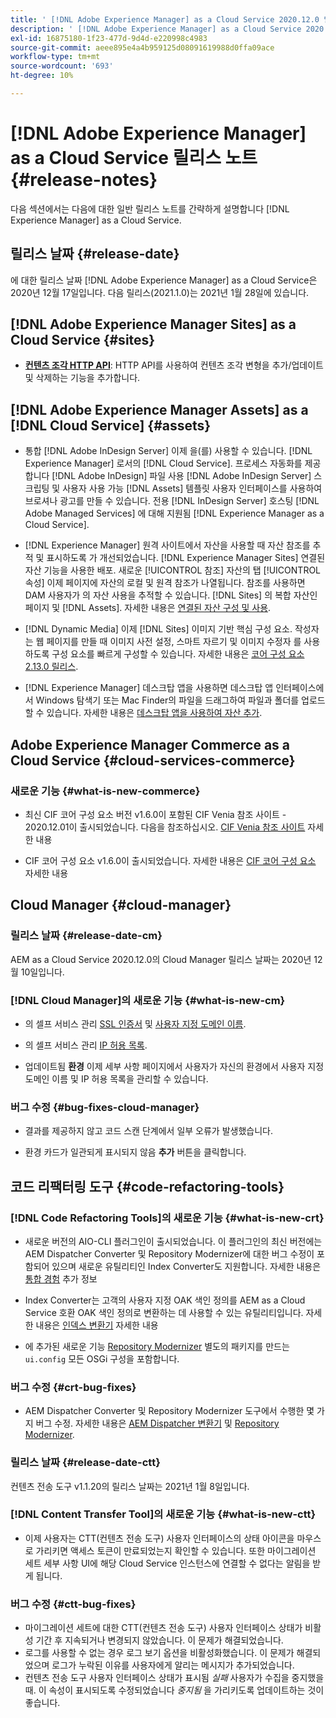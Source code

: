 ```yaml
---
title: ' [!DNL Adobe Experience Manager] as a Cloud Service 2020.12.0 릴리스의 릴리스 노트'
description: ' [!DNL Adobe Experience Manager] as a Cloud Service 2020.12.0 릴리스의 릴리스 노트'
exl-id: 16875180-1f23-477d-9d4d-e220998c4983
source-git-commit: aeee895e4a4b959125d08091619988d0ffa09ace
workflow-type: tm+mt
source-wordcount: '693'
ht-degree: 10%

---
```


# [!DNL Adobe Experience Manager] as a Cloud Service 릴리스 노트  {#release-notes}

다음 섹션에서는 다음에 대한 일반 릴리스 노트를 간략하게 설명합니다 [!DNL Experience Manager] as a Cloud Service.

## 릴리스 날짜 {#release-date}

에 대한 릴리스 날짜 [!DNL Adobe Experience Manager] as a Cloud Service은 2020년 12월 17일입니다.
다음 릴리스(2021.1.0)는 2021년 1월 28일에 있습니다.

## [!DNL Adobe Experience Manager Sites] as a Cloud Service {#sites}

* **[컨텐츠 조각 HTTP API](/help/assets/content-fragments/assets-api-content-fragments.md)**: HTTP API를 사용하여 컨텐츠 조각 변형을 추가/업데이트 및 삭제하는 기능을 추가합니다.

## [!DNL Adobe Experience Manager Assets] as a [!DNL Cloud Service] {#assets}

* 통합 [!DNL Adobe InDesign Server] 이제 을(를) 사용할 수 있습니다. [!DNL Experience Manager] 로서의 [!DNL Cloud Service]. 프로세스 자동화를 제공합니다 [!DNL Adobe InDesign] 파일 사용 [!DNL Adobe InDesign Server] 스크립팅 및 사용자 사용 가능 [!DNL Assets] 템플릿 사용자 인터페이스를 사용하여 브로셔나 광고를 만들 수 있습니다. 전용 [!DNL InDesign Server] 호스팅 [!DNL Adobe Managed Services] 에 대해 지원됨 [!DNL Experience Manager as a Cloud Service]. <!-- TBD: Add link to article. -->

* [!DNL Experience Manager] 원격 사이트에서 자산을 사용할 때 자산 참조를 추적 및 표시하도록 가 개선되었습니다. [!DNL Experience Manager Sites] 연결된 자산 기능을 사용한 배포. 새로운 [!UICONTROL 참조] 자산의 탭 [!UICONTROL 속성] 이제 페이지에 자산의 로컬 및 원격 참조가 나열됩니다. 참조를 사용하면 DAM 사용자가 의 자산 사용을 추적할 수 있습니다. [!DNL Sites] 의 복합 자산인 페이지 및 [!DNL Assets]. 자세한 내용은 [연결된 자산 구성 및 사용](/help/assets/use-assets-across-connected-assets-instances.md).

* [!DNL Dynamic Media] 이제 [!DNL Sites] 이미지 기반 핵심 구성 요소. 작성자는 웹 페이지를 만들 때 이미지 사전 설정, 스마트 자르기 및 이미지 수정자 를 사용하도록 구성 요소를 빠르게 구성할 수 있습니다. 자세한 내용은 [코어 구성 요소 2.13.0 릴리스](https://github.com/adobe/aem-core-wcm-components/releases/tag/core.wcm.components.reactor-2.13.0).

* [!DNL Experience Manager] 데스크탑 앱을 사용하면 데스크탑 앱 인터페이스에서 Windows 탐색기 또는 Mac Finder의 파일을 드래그하여 파일과 폴더를 업로드할 수 있습니다. 자세한 내용은 [데스크탑 앱을 사용하여 자산 추가](https://experienceleague.adobe.com/docs/experience-manager-desktop-app/using/using.html#upload-and-add-new-assets-to-aem).

## Adobe Experience Manager Commerce as a Cloud Service {#cloud-services-commerce}

### 새로운 기능 {#what-is-new-commerce}

* 최신 CIF 코어 구성 요소 버전 v1.6.0이 포함된 CIF Venia 참조 사이트 - 2020.12.01이 출시되었습니다. 다음을 참조하십시오. [CIF Venia 참조 사이트](https://github.com/adobe/aem-cif-guides-venia/releases/tag/venia-2020.12.01) 자세한 내용

* CIF 코어 구성 요소 v1.6.0이 출시되었습니다. 자세한 내용은 [CIF 코어 구성 요소](https://github.com/adobe/aem-core-cif-components/releases/tag/core-cif-components-reactor-1.6.0) 자세한 내용

## Cloud Manager {#cloud-manager}

### 릴리스 날짜 {#release-date-cm}

AEM as a Cloud Service 2020.12.0의 Cloud Manager 릴리스 날짜는 2020년 12월 10일입니다.

### [!DNL Cloud Manager]의 새로운 기능 {#what-is-new-cm}

* 의 셀프 서비스 관리 [SSL 인증서](/help/implementing/cloud-manager/managing-ssl-certifications/introduction.md) 및 [사용자 지정 도메인 이름](/help/implementing/cloud-manager/custom-domain-names/introduction.md).

* 의 셀프 서비스 관리 [IP 허용 목록](/help/implementing/cloud-manager/ip-allow-lists/introduction.md).

* 업데이트됨 **환경** 이제 세부 사항 페이지에서 사용자가 자신의 환경에서 사용자 지정 도메인 이름 및 IP 허용 목록을 관리할 수 있습니다.

### 버그 수정 {#bug-fixes-cloud-manager}

* 결과를 제공하지 않고 코드 스캔 단계에서 일부 오류가 발생했습니다.

* 환경 카드가 일관되게 표시되지 않음 **추가** 버튼을 클릭합니다.

## 코드 리팩터링 도구 {#code-refactoring-tools}

### [!DNL Code Refactoring Tools]의 새로운 기능 {#what-is-new-crt}

* 새로운 버전의 AIO-CLI 플러그인이 출시되었습니다. 이 플러그인의 최신 버전에는 AEM Dispatcher Converter 및 Repository Modernizer에 대한 버그 수정이 포함되어 있으며 새로운 유틸리티인 Index Converter도 지원합니다. 자세한 내용은 [통합 경험](https://experienceleague.adobe.com/docs/experience-manager-cloud-service/moving/refactoring-tools/unified-experience.html?lang=en#benefits) 추가 정보

* Index Converter는 고객의 사용자 지정 OAK 색인 정의를 AEM as a Cloud Service 호환 OAK 색인 정의로 변환하는 데 사용할 수 있는 유틸리티입니다. 자세한 내용은 [인덱스 변환기](https://github.com/adobe/aem-cloud-service-source-migration/tree/master/packages/index-converter) 자세한 내용

* 에 추가된 새로운 기능 [Repository Modernizer](https://github.com/adobe/aem-cloud-service-source-migration/tree/master/packages/repository-modernizer) 별도의 패키지를 만드는 `ui.config` 모든 OSGi 구성을 포함합니다.

### 버그 수정 {#crt-bug-fixes}

* AEM Dispatcher Converter 및 Repository Modernizer 도구에서 수행한 몇 가지 버그 수정. 자세한 내용은 [AEM Dispatcher 변환기](https://github.com/adobe/aem-cloud-service-source-migration/tree/master/packages/dispatcher-converter) 및 [Repository Modernizer](https://github.com/adobe/aem-cloud-service-source-migration/tree/master/packages/repository-modernizer).

### 릴리스 날짜 {#release-date-ctt}

컨텐츠 전송 도구 v1.1.20의 릴리스 날짜는 2021년 1월 8일입니다.

### [!DNL Content Transfer Tool]의 새로운 기능 {#what-is-new-ctt}

* 이제 사용자는 CTT(컨텐츠 전송 도구) 사용자 인터페이스의 상태 아이콘을 마우스로 가리키면 액세스 토큰이 만료되었는지 확인할 수 있습니다. 또한 마이그레이션 세트 세부 사항 UI에 해당 Cloud Service 인스턴스에 연결할 수 없다는 알림을 받게 됩니다.

### 버그 수정 {#ctt-bug-fixes}

* 마이그레이션 세트에 대한 CTT(컨텐츠 전송 도구) 사용자 인터페이스 상태가 비활성 기간 후 지속되거나 변경되지 않았습니다. 이 문제가 해결되었습니다.
* 로그를 사용할 수 없는 경우 로그 보기 옵션을 비활성화했습니다. 이 문제가 해결되었으며 로그가 누락된 이유를 사용자에게 알리는 메시지가 추가되었습니다.
* 컨텐츠 전송 도구 사용자 인터페이스 상태가 표시됨 *실패* 사용자가 수집을 중지했을 때. 이 속성이 표시되도록 수정되었습니다 *중지됨* 을 가리키도록 업데이트하는 것이 좋습니다.
